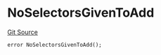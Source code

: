 # NoSelectorsGivenToAdd
[Git Source](https://github.com/thrackle-io/tron/blob/cbc87814d6bed0b3e71e8ab959486c532d05c771/src/client/token/handler/diamond/HandlerDiamondLib.sol)


```solidity
error NoSelectorsGivenToAdd();
```

